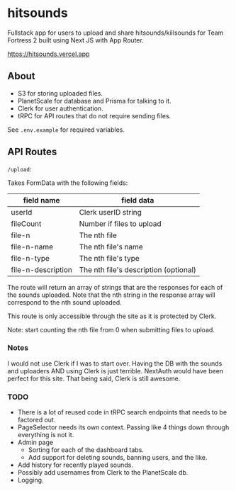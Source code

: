 # hitsounds

Fullstack app for users to upload and share hitsounds/killsounds for Team Fortress 2 built using Next JS with App Router.

https://hitsounds.vercel.app

## About

-   S3 for storing uploaded files.
-   PlanetScale for database and Prisma for talking to it.
-   Clerk for user authentication.
-   tRPC for API routes that do not require sending files.

See `.env.example` for required variables.

## API Routes

`/upload`:

Takes FormData with the following fields:

| field name         | field data                            |
| ------------------ | ------------------------------------- |
| userId             | Clerk userID string                   |
| fileCount          | Number if files to upload             |
| file-n             | The nth file                          |
| file-n-name        | The nth file's name                   |
| file-n-type        | The nth file's type                   |
| file-n-description | The nth file's description (optional) |

The route will return an array of strings that are the responses for each of the sounds uploaded. Note that the nth string in the response array will correspond to the nth sound uploaded.

This route is only accessible through the site as it is protected by Clerk.

Note: start counting the nth file from 0 when submitting files to upload.

### Notes

I would not use Clerk if I was to start over. Having the DB with the sounds and uploaders AND using Clerk is just terrible. NextAuth would have been perfect for this site. That being said, Clerk is still awesome.

### TODO

-   There is a lot of reused code in tRPC search endpoints that needs to be factored out.
-   PageSelector needs its own context. Passing like 4 things down through everything is not it.
-   Admin page
    -   Sorting for each of the dashboard tabs.
    -   Add support for deleting sounds, banning users, and the like.
-   Add history for recently played sounds.
-   Possibly add usernames from Clerk to the PlanetScale db.
-   Logging.
